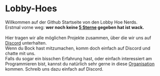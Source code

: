 <html>
    <body>
        <h1>Lobby-Hoes</h1>
        <p>
        Willkommen auf der Github Startseite von den Lobby Hoe Nerds. </br>
        Erstmal vorne weg: <b>wer noch keine <a href="https://open.spotify.com/show/6UUIXmp1V0fK4ZpK7vzAbQ" target="_blank">5 Sterne</a> gegeben hat ist wack. </b></br></br>
        Hier tragen wir alle möglichen Projekte zusammen, über die wir uns auf <a href="https://discord.com/channels/805824808537423932/962345420544180268" target="_blank">Discord</a> unterhalten.</br>
        Wenn du Bock hast mitzumachen, komm doch einfach auf Discord und chatte mit uns. <br>
        Falls du sogar ein bisschen Erfahrung hast, oder einfach interessiert am Programmieren bist, kannst du natürlich sehr gerne in diese <a href="https://github.com/Lobby-Hoes/" target="_blank">Organisation</a> kommen. Schreib uns dazu einfach auf Discord.</br>
        </p>
    </body>
</html>